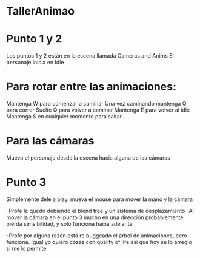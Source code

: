 # TallerAnimao

# Punto 1 y 2
Los puntos 1 y 2 están en la escena llamada Cameras and Anims
El personaje inicia en Idle
# Para rotar entre las animaciones:
Mantenga W para comenzar a caminar
Una vez caminando mantenga Q para correr
Suelte Q para volver a caminar
Mantenga E para volver al idle
Mantenga S en cualquier momento para saltar

# Para las cámaras
Mueva el personaje desde la escena hacia alguna de las cámaras

# Punto 3
Simplemente dele a play, mueva el mouse para mover la mano y la cámara

-Profe le quedo debiendo el blend tree y un sistema de desplazamiento
-Al mover la cámara en el punto 3 mucho en una dirección probablemente pierda sensibilidad, y solo funciona hacia adelante


-Profe por alguna razón está re buggeado el árbol de animaciones, pero funciona. Igual yo quiero cosas con quality of life así que hoy se lo arreglo si me lo permite
